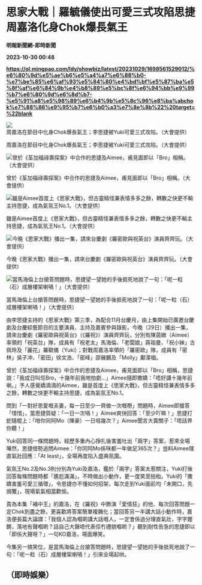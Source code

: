 # 思家大戰｜羅毓儀使出可愛三式攻陷思捷 周嘉洛化身Chok爆長氣王
**明報新聞網-即時新聞**

**2023-10-30 00:48**

**https://ol.mingpao.com/ldy/showbiz/latest/20231029/1698561529012/%e6%80%9d%e5%ae%b6%e5%a4%a7%e6%88%b0-%e7%be%85%e6%af%93%e5%84%80%e4%bd%bf%e5%87%ba%e5%8f%af%e6%84%9b%e4%b8%89%e5%bc%8f%e6%94%bb%e9%99%b7%e6%80%9d%e6%8d%b7-%e5%91%a8%e5%98%89%e6%b4%9b%e5%8c%96%e8%ba%abchok%e7%88%86%e9%95%b7%e6%b0%a3%e7%8e%8b%22%20target=%22blank**

![周嘉洛在節目中化身Chok爆長氣王；李思捷被Yuki可愛三式攻陷。（大會提供）](https://fs.mingpao.com/ldy/20231029/s00009/c5638a8c0fd79cda88700588cf99f964.jpg)

周嘉洛在節目中化身Chok爆長氣王；李思捷被Yuki可愛三式攻陷。（大會提供）

![曾於《荃加福祿壽探案》中合作的思捷及Aimee，甫見面即以「Bro」相稱。（大會提供）](https://fs.mingpao.com/ldy/20231029/s00009/c5761284abeec1bda76e505e5c2f5c5f.jpg)

曾於《荃加福祿壽探案》中合作的思捷及Aimee，甫見面即以「Bro」相稱。（大會提供）

![雖是Aimee首度上《思家大戰》，但古靈精怪兼表情多多之餘，轉數之快更不輸主持思捷，成為氣氛王No.1。（大會提供）](https://fs.mingpao.com/ldy/20231029/s00009/c5817823c70afa521f4fa57871ddd1e2.jpg)

雖是Aimee首度上《思家大戰》，但古靈精怪兼表情多多之餘，轉數之快更不輸主持思捷，成為氣氛王No.1。（大會提供）

![今晚《思家大戰》播出一集，請來台慶劇《羅密歐與祝英台》演員齊齊玩。（大會提供）](https://fs.mingpao.com/ldy/20231029/s00009/c5890e609471fc7477e56748a878c2ab.jpg)

今晚《思家大戰》播出一集，請來台慶劇《羅密歐與祝英台》演員齊齊玩。（大會提供）

![當馬海倫上台搶答問題時，思捷望一望她的手後抵死地說了一句：「呢一粒（石）成層樓架喇喎！」（大會提供）](https://fs.mingpao.com/ldy/20231029/s00009/c5951bdac25148d22e18fdc3f462ca35.jpg)

當馬海倫上台搶答問題時，思捷望一望她的手後抵死地說了一句：「呢一粒（石）成層樓架喇喎！」（大會提供）

由李思捷主持的《思家大戰》第三季，為配合11月台慶月，由上集開始已廣邀台慶劇及台慶綜藝節目的主要演員、主持及嘉賓參與錄影，今晚（29日）播出一集，請來台慶劇《羅密歐與祝英台》（《羅祝》）演員齊齊玩，分別有陳茵媺（Aimee）率領的「祝英台」隊，成員有「祝老太」馬海倫、「老闆娘」蔣祖曼、「祝小妹」古佩玲及「麗花」羅毓儀（Yuki）；對戰周嘉洛率領的「羅密歐」隊，成員有「密林」吳子冲、「密田」徐文浩、「密峰」邵展鵬及「Molly」鄺潔楹。

曾於《荃加福祿壽探案》中合作的思捷及Aimee，甫見面即以「Bro」相稱，思捷說：「我成日叫佢Bro，十幾年前我哋拍劇...」Aimee隨即撒嬌：「唔好講十幾年前喇。」予人感覺嬌滴滴的Aimee，雖是首度上《思家大戰》，但古靈精怪兼表情多多之餘，轉數之快更不輸主持思捷，成為氣氛王No.1。

問到「一對好恩愛嘅夫妻，每一日至少一齊做一次嘅嘢」問題時，Aimee即搶答「惜惜」，當思捷質疑：「一日一次喎！」Aimee爽快回答：「至少吖嘛！」思捷打蛇隨棍上：「咁你同阿Mo（陳豪）一日咀幾次？」Aimee聞言大賣關子：「唔話畀你聽！」

Yuki回答同一條問題時，經歷多重內心掙扎後害羞吐出「兩字」答案，惹來全場嘩然，思捷借勢追問Aimee：「你同阿Mo係咪都一年做足365次？」豈料Aimee理直氣壯回應：「At least」，全場再度陷入盛典氛圍。

氣氛王No.2及No.3則分別為Yuki及嘉洛，鑑於「兩字」答案太惹關注，Yuki打後回答每條問題時都「尷尬滿滿」，不時做出小動作，更一度笑至拍枱。Yuki的「撒嬌害羞可愛三循環」，令思捷亦不懂如何招架，每次走到Yuki面前均「未開口，先焗蟹」，現場氣氣相當歡愉。

貴為本集「補中王」的嘉洛，在《羅祝》中飾演「愛情狂」的他、每次回答問題一定Chok到盡之餘，更喜歡將答案簡單複雜化；當回答另一半講大話小動作時，嘉洛便長篇大論謂：「我個人認為嗰啲講大話嘅人，一定會係過分理直氣壯，字字鏗鏘，落地有聲嗰啲？話自己大聲唔代表佢冇禮貌嗰啲？」聽到耐性告急的思捷即以「即係大聲呀？」一句KO嘉洛，場面爆笑。

今集另一搞笑位，是當馬海倫上台搶答問題時，思捷望一望她的手後抵死地說了一句：「呢一粒（石）成層樓架喇喎！」引來全場起哄。

（即時娛樂）
------